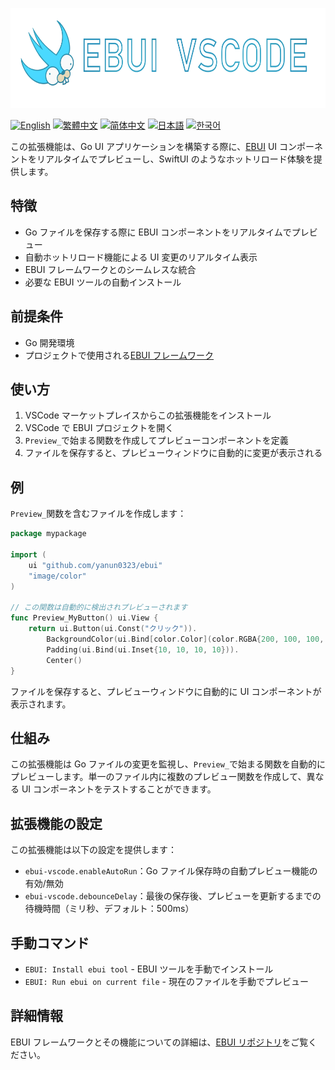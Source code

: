 <a href="."><img height="160" src="./document/ebui-vscode.png"></a>

[![English](https://img.shields.io/badge/English-Click-yellow)](README.md)
[![繁體中文](https://img.shields.io/badge/繁體中文-點擊查看-orange)](README-tw.md)
[![简体中文](https://img.shields.io/badge/简体中文-点击查看-orange)](README-cn.md)
[![日本語](https://img.shields.io/badge/日本語-クリック-青)](README-ja.md)
[![한국어](https://img.shields.io/badge/한국어-클릭-yellow)](README-ko.md)

この拡張機能は、Go UI アプリケーションを構築する際に、[EBUI](https://github.com/yanun0323/ebui) UI コンポーネントをリアルタイムでプレビューし、SwiftUI のようなホットリロード体験を提供します。

## 特徴

- Go ファイルを保存する際に EBUI コンポーネントをリアルタイムでプレビュー
- 自動ホットリロード機能による UI 変更のリアルタイム表示
- EBUI フレームワークとのシームレスな統合
- 必要な EBUI ツールの自動インストール

## 前提条件

- Go 開発環境
- プロジェクトで使用される[EBUI フレームワーク](https://github.com/yanun0323/ebui)

## 使い方

1. VSCode マーケットプレイスからこの拡張機能をインストール
2. VSCode で EBUI プロジェクトを開く
3. `Preview_`で始まる関数を作成してプレビューコンポーネントを定義
4. ファイルを保存すると、プレビューウィンドウに自動的に変更が表示される

## 例

`Preview_`関数を含むファイルを作成します：

```go
package mypackage

import (
	ui "github.com/yanun0323/ebui"
	"image/color"
)

// この関数は自動的に検出されプレビューされます
func Preview_MyButton() ui.View {
	return ui.Button(ui.Const("クリック")).
		BackgroundColor(ui.Bind[color.Color](color.RGBA{200, 100, 100, 255})).
		Padding(ui.Bind(ui.Inset{10, 10, 10, 10})).
		Center()
}
```

ファイルを保存すると、プレビューウィンドウに自動的に UI コンポーネントが表示されます。

## 仕組み

この拡張機能は Go ファイルの変更を監視し、`Preview_`で始まる関数を自動的にプレビューします。単一のファイル内に複数のプレビュー関数を作成して、異なる UI コンポーネントをテストすることができます。

## 拡張機能の設定

この拡張機能は以下の設定を提供します：

- `ebui-vscode.enableAutoRun`：Go ファイル保存時の自動プレビュー機能の有効/無効
- `ebui-vscode.debounceDelay`：最後の保存後、プレビューを更新するまでの待機時間（ミリ秒、デフォルト：500ms）

## 手動コマンド

- `EBUI: Install ebui tool` - EBUI ツールを手動でインストール
- `EBUI: Run ebui on current file` - 現在のファイルを手動でプレビュー

## 詳細情報

EBUI フレームワークとその機能についての詳細は、[EBUI リポジトリ](https://github.com/yanun0323/ebui)をご覧ください。
